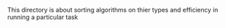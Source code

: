 This directory is about sorting algorithms on thier types and efficiency in running a particular task
